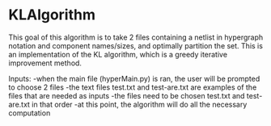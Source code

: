 # KLAlgorithm

This goal of this algorithm is to take 2 files containing a netlist in hypergraph notation and component names/sizes, and optimally partition the set. This is an implementation of the KL algorithm, which is a greedy iterative improvement method.

Inputs:
  -when the main file (hyperMain.py) is ran, the user will be prompted to choose 2 files
  -the text files test.txt and test-are.txt are examples of the files that are needed as inputs
  -the files need to be chosen test.txt and test-are.txt in that order
  -at this point, the algorithm will do all the necessary computation
